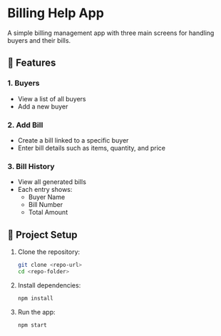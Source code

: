 # Billing Help App

A simple billing management app with three main screens for handling buyers and their bills.

## 📱 Features

### 1. Buyers
- View a list of all buyers
- Add a new buyer

### 2. Add Bill
- Create a bill linked to a specific buyer
- Enter bill details such as items, quantity, and price

### 3. Bill History
- View all generated bills
- Each entry shows:
  - Buyer Name
  - Bill Number
  - Total Amount

## 🚀 Project Setup

1. Clone the repository:
   ```bash
   git clone <repo-url>
   cd <repo-folder>

2. Install dependencies:
    ```bash
    npm install

3. Run the app:
    ```bash
    npm start